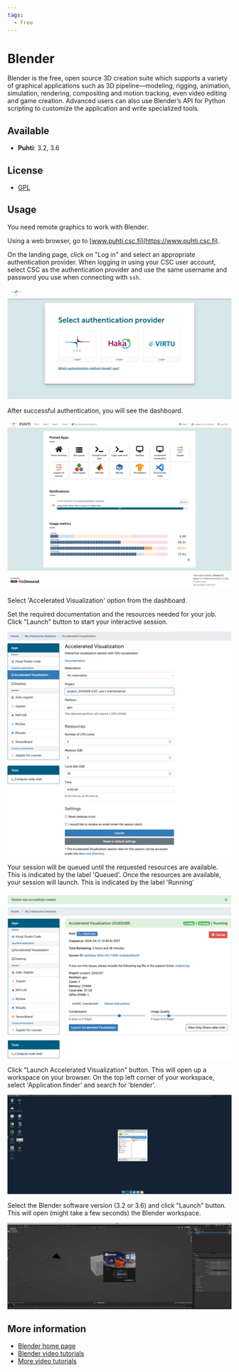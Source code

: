 ```yaml
---
tags:
  - Free
---
```


# Blender

Blender is the free, open source 3D creation suite which supports a variety of graphical applications such as 3D pipeline—modeling, rigging, animation, simulation, rendering, compositing and motion tracking, even video editing and game creation. 
Advanced users can also use Blender’s API for Python scripting to customize the application and write specialized tools. 

## Available

* **Puhti**: 3.2, 3.6

## License

* [GPL](https://download.blender.org/release/GPL3-license.txt)

## Usage

You need remote graphics to work with Blender. 

Using a web browser, go to [www.puhti.csc.fi](https://www.puhti.csc.fi). 

On the landing page, click on "Log in" and select an appropriate authentication provider. When logging in using your CSC user account, select CSC as the authentication provider and use the same username and password you use when connecting with `ssh`.
&nbsp;

![Puhti web interface login page](../img/ood_login.png)

After successful authentication, you will see the dashboard.
&nbsp;

![Puhti web interface front page](../img/ood_main.png)

Select 'Accelerated Visualization' option from the dashboard.
&nbsp;

Set the required documentation and the resources needed for your job. Click "Launch" button to start your interactive session.
&nbsp;

![Puhti acclereated visualization page](../img/puhti_accelerated_visualization.png)

Your session will be queued until the requested resources are available. This is indicated by the label 'Queued'. Once the resources are available, your session will launch. This is indicated by the label 'Running' 
&nbsp;

![Puhti web interface interactive session](../img/ood_puhti_interactive_session_launch.png)

Click "Launch Accelerated Visualization" button. This will open up a workspace on your browser. On the top left corner of your workspace, select 'Application finder' and search for 'blender'.
&nbsp;

![Interactive session workspace](../img/interactive_session_workspace_blender.png)

Select the Blender software version (3.2 or 3.6) and click "Launch" button. This will open (might take a few seconds) the Blender workspace.
&nbsp;

![Blender workspace](../img/blender_workspace.png)


## More information

* [Blender home page](https://www.blender.org/)
* [Blender video tutorials](https://www.youtube.com/playlist?list=PL3GeP3YLZn5hNd8eLSC64RX3Cr2I9xu8o)
* [More video tutorials](https://www.blenderguru.com/)

